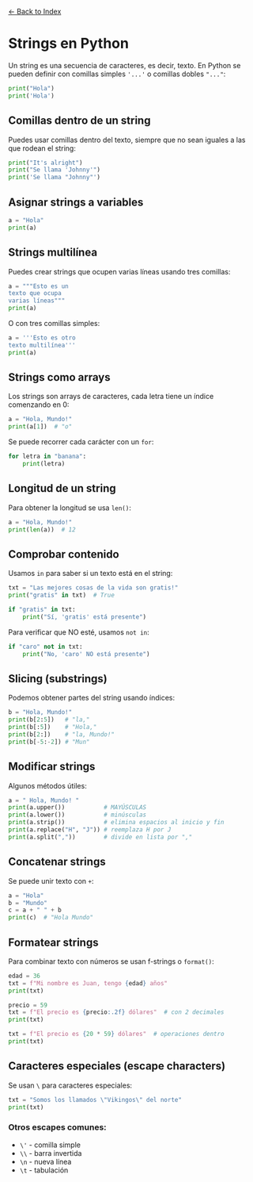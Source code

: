 [← Back to Index](README.md)

# Strings en Python

Un string es una secuencia de caracteres, es decir, texto. En Python se pueden definir con comillas simples `'...'` o comillas dobles `"..."`:

```python
print("Hola")
print('Hola')
```

## Comillas dentro de un string

Puedes usar comillas dentro del texto, siempre que no sean iguales a las que rodean el string:

```python
print("It's alright")
print("Se llama 'Johnny'")
print('Se llama "Johnny"')
```

## Asignar strings a variables

```python
a = "Hola"
print(a)
```

## Strings multilínea

Puedes crear strings que ocupen varias líneas usando tres comillas:

```python
a = """Esto es un
texto que ocupa
varias líneas"""
print(a)
```

O con tres comillas simples:

```python
a = '''Esto es otro
texto multilínea'''
print(a)
```

## Strings como arrays

Los strings son arrays de caracteres, cada letra tiene un índice comenzando en 0:

```python
a = "Hola, Mundo!"
print(a[1])  # "o"
```

Se puede recorrer cada carácter con un `for`:

```python
for letra in "banana":
    print(letra)
```

## Longitud de un string

Para obtener la longitud se usa `len()`:

```python
a = "Hola, Mundo!"
print(len(a))  # 12
```

## Comprobar contenido

Usamos `in` para saber si un texto está en el string:

```python
txt = "Las mejores cosas de la vida son gratis!"
print("gratis" in txt)  # True

if "gratis" in txt:
    print("Sí, 'gratis' está presente")
```

Para verificar que NO esté, usamos `not in`:

```python
if "caro" not in txt:
    print("No, 'caro' NO está presente")
```

## Slicing (substrings)

Podemos obtener partes del string usando índices:

```python
b = "Hola, Mundo!"
print(b[2:5])   # "la,"
print(b[:5])    # "Hola,"
print(b[2:])    # "la, Mundo!"
print(b[-5:-2]) # "Mun"
```

## Modificar strings

Algunos métodos útiles:

```python
a = " Hola, Mundo! "
print(a.upper())           # MAYÚSCULAS
print(a.lower())           # minúsculas
print(a.strip())           # elimina espacios al inicio y fin
print(a.replace("H", "J")) # reemplaza H por J
print(a.split(","))        # divide en lista por ","
```

## Concatenar strings

Se puede unir texto con `+`:

```python
a = "Hola"
b = "Mundo"
c = a + " " + b
print(c)  # "Hola Mundo"
```

## Formatear strings

Para combinar texto con números se usan f-strings o `format()`:

```python
edad = 36
txt = f"Mi nombre es Juan, tengo {edad} años"
print(txt)

precio = 59
txt = f"El precio es {precio:.2f} dólares"  # con 2 decimales
print(txt)

txt = f"El precio es {20 * 59} dólares"  # operaciones dentro
print(txt)
```

## Caracteres especiales (escape characters)

Se usan `\` para caracteres especiales:

```python
txt = "Somos los llamados \"Vikingos\" del norte"
print(txt)
```

### Otros escapes comunes:
- `\'` - comilla simple
- `\\` - barra invertida  
- `\n` - nueva línea
- `\t` - tabulación